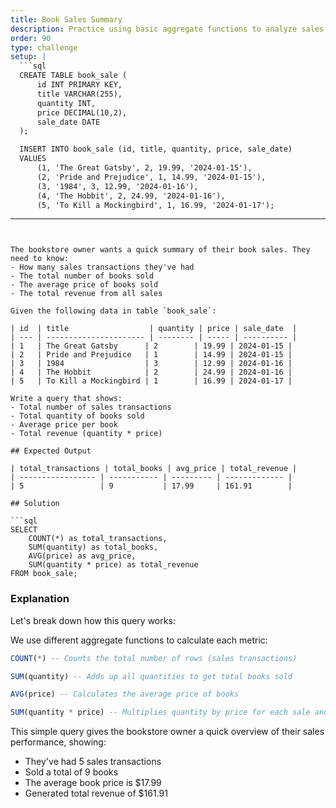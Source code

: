 ```yaml
---
title: Book Sales Summary
description: Practice using basic aggregate functions to analyze sales data
order: 90
type: challenge
setup: |
  ```sql
  CREATE TABLE book_sale (
      id INT PRIMARY KEY,
      title VARCHAR(255),
      quantity INT,
      price DECIMAL(10,2),
      sale_date DATE
  );

  INSERT INTO book_sale (id, title, quantity, price, sale_date)
  VALUES 
      (1, 'The Great Gatsby', 2, 19.99, '2024-01-15'),
      (2, 'Pride and Prejudice', 1, 14.99, '2024-01-15'),
      (3, '1984', 3, 12.99, '2024-01-16'),
      (4, 'The Hobbit', 2, 24.99, '2024-01-16'),
      (5, 'To Kill a Mockingbird', 1, 16.99, '2024-01-17');
  ```
---
```


The bookstore owner wants a quick summary of their book sales. They need to know:
- How many sales transactions they've had
- The total number of books sold
- The average price of books sold
- The total revenue from all sales

Given the following data in table `book_sale`:

| id  | title                  | quantity | price | sale_date  |
| --- | ---------------------- | -------- | ----- | ---------- |
| 1   | The Great Gatsby      | 2        | 19.99 | 2024-01-15 |
| 2   | Pride and Prejudice   | 1        | 14.99 | 2024-01-15 |
| 3   | 1984                  | 3        | 12.99 | 2024-01-16 |
| 4   | The Hobbit            | 2        | 24.99 | 2024-01-16 |
| 5   | To Kill a Mockingbird | 1        | 16.99 | 2024-01-17 |

Write a query that shows:
- Total number of sales transactions
- Total quantity of books sold
- Average price per book
- Total revenue (quantity * price)

## Expected Output

| total_transactions | total_books | avg_price | total_revenue |
| ----------------- | ----------- | --------- | ------------- |
| 5                 | 9           | 17.99     | 161.91        |

## Solution

```sql
SELECT 
    COUNT(*) as total_transactions,
    SUM(quantity) as total_books,
    AVG(price) as avg_price,
    SUM(quantity * price) as total_revenue
FROM book_sale;
```

### Explanation

Let's break down how this query works:

We use different aggregate functions to calculate each metric:

```sql
COUNT(*) -- Counts the total number of rows (sales transactions)
```

```sql
SUM(quantity) -- Adds up all quantities to get total books sold
```

```sql
AVG(price) -- Calculates the average price of books
```

```sql
SUM(quantity * price) -- Multiplies quantity by price for each sale and adds them up
```

This simple query gives the bookstore owner a quick overview of their sales performance, showing:
- They've had 5 sales transactions
- Sold a total of 9 books
- The average book price is $17.99
- Generated total revenue of $161.91 